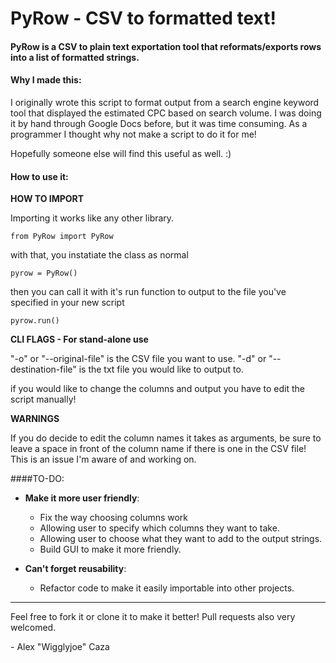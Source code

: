 # PyRow - CSV to formatted text!

#### PyRow is a CSV to plain text exportation tool that reformats/exports rows into a list of formatted strings.

#### Why I made this:

I originally wrote this script to format output from a search engine keyword tool that displayed the estimated CPC based on search volume. I was doing it by hand through Google Docs before, but it was time consuming. As a programmer I thought why not make a script to do it for me!

Hopefully someone else will find this useful as well. :)

#### How to use it:
**HOW TO IMPORT**

Importing it works like any other library.

`from PyRow import PyRow`

with that, you instatiate the class as normal

`pyrow = PyRow()`

then you can call it with it's run function to output to the file you've specified in your new script

`pyrow.run()`

**CLI FLAGS - For stand-alone use**

"-o" or "--original-file" is the CSV file you want to use.
"-d" or "--destination-file" is the txt file you would like to output to.

if you would like to change the columns and output you have to edit the script manually!

**WARNINGS**

If you do decide to edit the column names it takes as arguments, be sure to leave a space in front of the column name if there is one in the CSV file! This is an issue I'm aware of and working on.

####TO-DO:
* **Make it more user friendly**:
	* Fix the way choosing columns work
    * Allowing user to specify which columns they want to take.
	* Allowing user to choose what they want to add to the output strings.
	* Build GUI to make it more friendly.

* **Can't forget reusability**:
	* Refactor code to make it easily importable into other projects.

------

Feel free to fork it or clone it to make it better! Pull requests also very welcomed.

\- Alex "Wigglyjoe" Caza
